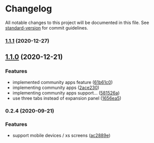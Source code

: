 # Changelog

All notable changes to this project will be documented in this file. See [standard-version](https://github.com/conventional-changelog/standard-version) for commit guidelines.

### [1.1.1](https://github.com/potpiejimmy/applauncher/compare/v1.1.0...v1.1.1) (2020-12-27)

## [1.1.0](https://github.com/potpiejimmy/applauncher/compare/v1.0.0...v1.1.0) (2020-12-21)


### Features

* implemented community apps feature ([61b61c0](https://github.com/potpiejimmy/applauncher/commit/61b61c0948ee0a573482b4a4024e60a595c5efd3))
* implementing community apps ([2ace230](https://github.com/potpiejimmy/applauncher/commit/2ace2304c30c24254f08d2a81ed2b46cfbaa220a))
* implementing community apps support... ([581526a](https://github.com/potpiejimmy/applauncher/commit/581526ab31d753cfe4e46871af137cfc3f49400a))
* use three tabs instead of expansion panel ([1656ea5](https://github.com/potpiejimmy/applauncher/commit/1656ea5106b6bb9451234d4717a965a474bb2fce))

### 0.2.4 (2020-09-21)


### Features

* support mobile devices / xs screens ([ac2889e](https://github.com/potpiejimmy/applauncher/commit/ac2889e112197c07480f12aecf5d453a84eed716))
